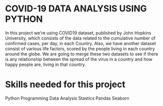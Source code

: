 # COVID-19 DATA ANALYSIS USING PYTHON
In this project we're using COVID19 dataset, published by John Hopkins University, which consists of the data related to the cumulative number of confirmed cases, per day, in each Country. Also, we have another dataset consist of various life factors, scored by the people living in each country around the globe.  We are going to merge these two datasets to see if there is any relationship between the spread of the virus in a country and how happy people are, living in that country.

# Skills needed for this project
Python Programming
Data Analysis
Stastics
Pandas
Seaborn
